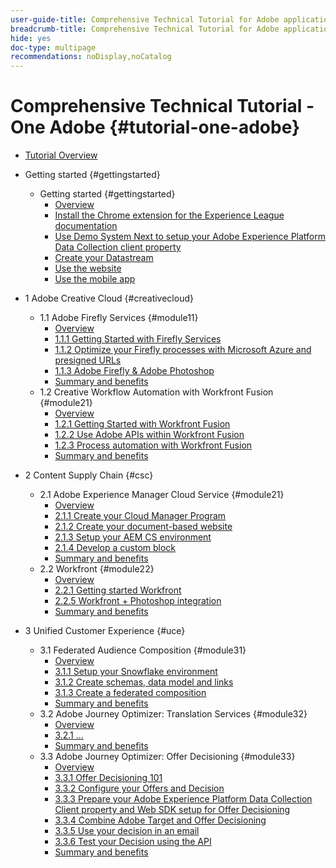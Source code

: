 ```yaml
---
user-guide-title: Comprehensive Technical Tutorial for Adobe applications, from Creative Cloud to Experience Cloud
breadcrumb-title: Comprehensive Technical Tutorial for Adobe applications, from Creative Cloud to Experience Cloud
hide: yes
doc-type: multipage
recommendations: noDisplay,noCatalog
---
```


# Comprehensive Technical Tutorial - One Adobe {#tutorial-one-adobe}

+ [Tutorial Overview](/help/tutorial-one-adobe/overview.md)

+ Getting started {#gettingstarted}
  + Getting started {#gettingstarted}
    + [Overview](/help/tutorial-one-adobe/modules/getting-started/gettingstarted/getting-started.md)
    + [Install the Chrome extension for the Experience League documentation](/help/tutorial-one-adobe/modules/getting-started/gettingstarted/ex1.md)
    + [Use Demo System Next to setup your Adobe Experience Platform Data Collection client property](/help/tutorial-one-adobe/modules/getting-started/gettingstarted/ex2.md)
    + [Create your Datastream](/help/tutorial-one-adobe/modules/getting-started/gettingstarted/ex3.md)
    + [Use the website](/help/tutorial-one-adobe/modules/getting-started/gettingstarted/ex4.md)
    + [Use the mobile app](/help/tutorial-one-adobe/modules/getting-started/gettingstarted/ex5.md)

+ 1 Adobe Creative Cloud {#creativecloud}
  + 1.1 Adobe Firefly Services {#module11}
    + [Overview](/help/tutorial-one-adobe/modules/creative-cloud/module1.1/firefly-services.md)
    + [1.1.1 Getting Started with Firefly Services](/help/tutorial-one-adobe/modules/creative-cloud/module1.1/ex1.md)
    + [1.1.2 Optimize your Firefly processes with Microsoft Azure and presigned URLs](/help/tutorial-one-adobe/modules/creative-cloud/module1.1/ex2.md)
    + [1.1.3 Adobe Firefly & Adobe Photoshop](/help/tutorial-one-adobe/modules/creative-cloud/module1.1/ex3.md)
    + [Summary and benefits](/help/tutorial-one-adobe/modules/creative-cloud/module1.1/summary.md)
  + 1.2 Creative Workflow Automation with Workfront Fusion {#module21}  
    + [Overview](/help/tutorial-one-adobe/modules/creative-cloud/module1.2/automation.md)
    + [1.2.1 Getting Started with Workfront Fusion](/help/tutorial-one-adobe/modules/creative-cloud/module1.2/ex1.md)
    + [1.2.2 Use Adobe APIs within Workfront Fusion](/help/tutorial-one-adobe/modules/creative-cloud/module1.2/ex2.md)
    + [1.2.3 Process automation with Workfront Fusion](/help/tutorial-one-adobe/modules/creative-cloud/module1.2/ex3.md)
    + [Summary and benefits](/help/tutorial-one-adobe/modules/creative-cloud/module1.2/summary.md)

+ 2 Content Supply Chain {#csc}  
  + 2.1 Adobe Experience Manager Cloud Service {#module21}
     + [Overview](/help/tutorial-one-adobe/modules/csc/module2.1/aemcs.md)
    + [2.1.1 Create your Cloud Manager Program](/help/tutorial-one-adobe/modules/csc/module2.1/ex1.md)
    + [2.1.2 Create your document-based website](/help/tutorial-one-adobe/modules/csc/module2.1/ex2.md)
    + [2.1.3 Setup your AEM CS environment](/help/tutorial-one-adobe/modules/csc/module2.1/ex3.md)
    + [2.1.4 Develop a custom block](/help/tutorial-one-adobe/modules/csc/module2.1/ex4.md)
    + [Summary and benefits](/help/tutorial-one-adobe/modules/csc/module2.1/summary.md)
  + 2.2 Workfront {#module22}
     + [Overview](/help/tutorial-one-adobe/modules/csc/module2.2/workfront.md)
    + [2.2.1 Getting started Workfront](/help/tutorial-one-adobe/modules/csc/module2.2/ex1.md)
    + [2.2.5 Workfront + Photoshop integration](/help/tutorial-one-adobe/modules/csc/module2.2/ex5.md)
    + [Summary and benefits](/help/tutorial-one-adobe/modules/csc/module2.2/summary.md)

+ 3 Unified Customer Experience {#uce} 
  + 3.1 Federated Audience Composition {#module31}
    + [Overview](/help/tutorial-one-adobe/modules/uce/module3.1/fac.md)
    + [3.1.1 Setup your Snowflake environment](/help/tutorial-one-adobe/modules/uce/module3.1/ex1.md)
    + [3.1.2 Create schemas, data model and links](/help/tutorial-one-adobe/modules/uce/module3.1/ex2.md)
    + [3.1.3 Create a federated composition](/help/tutorial-one-adobe/modules/uce/module3.1/ex3.md)
    + [Summary and benefits](/help/tutorial-one-adobe/modules/uce/module3.1/summary.md)
  + 3.2 Adobe Journey Optimizer: Translation Services {#module32}
    + [Overview](/help/tutorial-one-adobe/modules/uce/module3.2/ajotranslationsvcs.md)
    + [3.2.1 ...](/help/tutorial-one-adobe/modules/uce/module3.2/ex1.md)
    + [Summary and benefits](/help/tutorial-one-adobe/modules/uce/module3.2/summary.md)
  + 3.3 Adobe Journey Optimizer: Offer Decisioning {#module33}
    + [Overview](/help/tutorial-one-adobe/modules/uce/module3.3/offer-decisioning.md)
    + [3.3.1 Offer Decisioning 101](/help/tutorial-one-adobe/modules/uce/module3.3/ex1.md)
    + [3.3.2 Configure your Offers and Decision](/help/tutorial-one-adobe/modules/uce/module3.3/ex2.md)
    + [3.3.3 Prepare your Adobe Experience Platform Data Collection Client property and Web SDK setup for Offer Decisioning](/help/tutorial-one-adobe/modules/uce/module3.3/ex3.md)
    + [3.3.4 Combine Adobe Target and Offer Decisioning](/help/tutorial-one-adobe/modules/uce/module3.3/ex4.md)
    + [3.3.5 Use your decision in an email](/help/tutorial-one-adobe/modules/uce/module3.3/ex5.md)
    + [3.3.6 Test your Decision using the API](/help/tutorial-one-adobe/modules/uce/module3.3/ex6.md)
    + [Summary and benefits](/help/tutorial-one-adobe/modules/uce/module3.3/summary.md)

